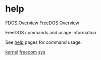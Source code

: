 help
====


[FDOS Overview](http://www.fdos.org/)
[FreeDOS Overview](http://www.freedos.org/)

FreeDOS commands and usage information

See [help](http://help.fdos.org/) pages for command usage.

[kernel](http://kernel.fdos.org/)
[freecom](http://www.fdos.org/freecom/)
[sys](http://www.fdos.org/sys/)
